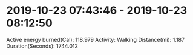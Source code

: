 # 2019-10-23 07:43:46 - 2019-10-23 08:12:50

Active energy burned(Cal): 118.979
Activity: Walking
Distance(mi): 1.187
Duration(Seconds): 1744.012